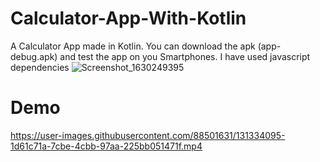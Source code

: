 # Calculator-App-With-Kotlin
A Calculator App made in Kotlin. You can download the apk (app-debug.apk) and test the app on you Smartphones. I have used javascript dependencies
![Screenshot_1630249395](https://user-images.githubusercontent.com/88501631/131255352-5cbdabf8-6980-446e-84f2-c16608b24f01.png)
# Demo
https://user-images.githubusercontent.com/88501631/131334095-1d61c71a-7cbe-4cbb-97aa-225bb051471f.mp4

